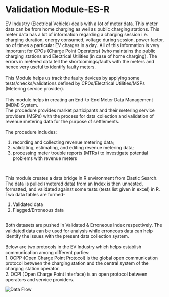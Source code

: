 # Validation Module-ES-R

EV Industry (Electrical Vehicle) deals with a lot of meter data. This meter data can be from home charging as well as public charging stations. This meter data has a lot of information regarding a charging session i.e. charging duration, energy consumed, voltage during session, power factor, no of times a particular EV charges in a day. All of this information is very important for CPOs (Charge Point Operators) (who maintains the public charging stations and Electrical Utilities (in case of home charging). The errors in metered data tell the shortcomings/faults with the meters and hence very useful to identify faulty meters. <br />
<br />
This Module helps us track the faulty devices by applying some tests/checks/validations defined by CPOs/Electrical Utilities/MSPs (Metering service provider). <br />
<br />
This module helps in creating an End-to-End Meter Data Management (MDM) System.<br />
The procedure provides market participants and their metering service providers (MSPs) with the process for data collection and validation of revenue metering data for the purpose of settlements.<br /> 
<br />
The procedure includes:<br />
1. recording and collecting revenue metering data;<br />
2. validating, estimating, and editing revenue metering data;<br />
3. processing meter trouble reports (MTRs) to investigate potential problems with revenue meters<br />
<br />

This module creates a data bridge in R environment from Elastic Search.<br />
The data is pulled (metered data) from an Index is then unnested, formatted, and validated against some tests (tests list given in excel) in R.<br />
Two data tables are formed-<br />
1. Validated data<br />
2. Flagged/Erroneous data<br />
<br />
Both datasets are pushed in Validated & Erroneous Index respectively. The validated data can be used for analysis while erroneous data can help identify the issues with the present data collection system.<br />
<br />
Below are two protocols in the EV Industry which helps establish communication among different parties:<br />
1. OCPP (Open Charge Point Protocol) is the global open communication protocol between the charging station and the central system of the charging station operator. <br />        
2. OCPI (Open Charge Point Interface) is an open protocol between operators and service providers.<br />

![Data Flow](https://user-images.githubusercontent.com/71806907/123521809-a389e200-d6d6-11eb-9ed6-f07ccf625d99.png)
